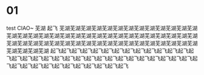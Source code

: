 # 01
test
CIAO~
芜湖
起飞
芜湖芜湖芜湖芜湖芜湖芜湖芜湖芜湖芜湖芜湖芜湖芜湖芜湖芜湖芜湖芜湖芜湖芜湖芜湖芜湖芜湖芜湖芜湖芜湖芜湖芜湖芜湖芜湖芜湖芜湖芜湖芜湖芜湖芜湖芜湖芜湖芜湖芜湖芜湖芜湖芜湖芜湖芜湖芜湖芜湖芜湖芜湖芜湖芜湖芜湖芜湖芜湖芜湖
起飞起飞起飞起飞起飞起飞起飞起飞起飞起飞起飞起飞起飞起飞起飞起飞起飞起飞起飞起飞起飞起飞起飞起飞起飞起飞起飞起飞起飞起飞起飞起飞起飞起飞起飞起飞起飞起飞起飞起飞起飞起飞起飞

